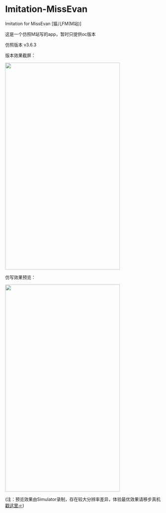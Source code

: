 # Imitation-MissEvan
Imitation for MissEvan [猫儿FM(M站)]

这是一个仿照M站写的app，暂时只提供oc版本

仿照版本 v3.6.3

版本效果截屏：


<img src="http://ofg0p74ar.bkt.clouddn.com/MissEvan--.jpg" width="370" height ="665" />



仿写效果预览：


<img src="http://ofg0p74ar.bkt.clouddn.com/%E9%AB%98%E4%BB%BFMissEvan.gif" width="370" height ="665" />


(注：预览效果由Simulator录制，存在较大分辨率差异，体验最优效果请移步真机 [戳这里☞](https://segmentfault.com/a/1190000004519978))
